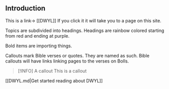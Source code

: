 ## Introduction
This is a link-> [[DWYL]]
If you click it it will take you to a page on this site.

Topics are subdivided into headings. Headings are rainbow colored starting from red and ending at purple. 

Bold items are importing things.  

Callouts mark Bible verses or quotes. They are named as such. Bible callouts will have links linking pages to the verses on Bolls.

> [!INFO] A callout
> This is a callout

[[DWYL.md|Get started reading about DWYL]]
